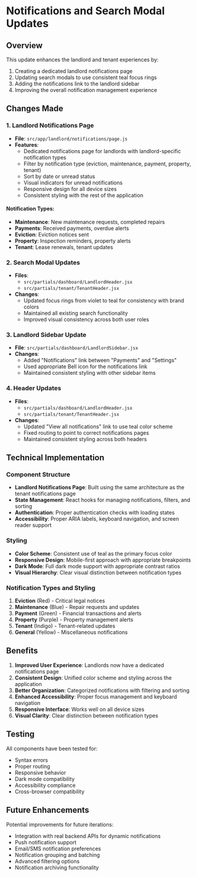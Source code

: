 # Notifications and Search Modal Updates

## Overview

This update enhances the landlord and tenant experiences by:

1. Creating a dedicated landlord notifications page
2. Updating search modals to use consistent teal focus rings
3. Adding the notifications link to the landlord sidebar
4. Improving the overall notification management experience

## Changes Made

### 1. Landlord Notifications Page

- **File**: `src/app/landlord/notifications/page.js`
- **Features**:
  - Dedicated notifications page for landlords with landlord-specific notification types
  - Filter by notification type (eviction, maintenance, payment, property, tenant)
  - Sort by date or unread status
  - Visual indicators for unread notifications
  - Responsive design for all device sizes
  - Consistent styling with the rest of the application

#### Notification Types:

- **Maintenance**: New maintenance requests, completed repairs
- **Payments**: Received payments, overdue alerts
- **Eviction**: Eviction notices sent
- **Property**: Inspection reminders, property alerts
- **Tenant**: Lease renewals, tenant updates

### 2. Search Modal Updates

- **Files**:
  - `src/partials/dashboard/LandlordHeader.jsx`
  - `src/partials/tenant/TenantHeader.jsx`
- **Changes**:
  - Updated focus rings from violet to teal for consistency with brand colors
  - Maintained all existing search functionality
  - Improved visual consistency across both user roles

### 3. Landlord Sidebar Update

- **File**: `src/partials/dashboard/LandlordSidebar.jsx`
- **Changes**:
  - Added "Notifications" link between "Payments" and "Settings"
  - Used appropriate Bell icon for the notifications link
  - Maintained consistent styling with other sidebar items

### 4. Header Updates

- **Files**:
  - `src/partials/dashboard/LandlordHeader.jsx`
  - `src/partials/tenant/TenantHeader.jsx`
- **Changes**:
  - Updated "View all notifications" link to use teal color scheme
  - Fixed routing to point to correct notifications pages
  - Maintained consistent styling across both headers

## Technical Implementation

### Component Structure

- **Landlord Notifications Page**: Built using the same architecture as the tenant notifications page
- **State Management**: React hooks for managing notifications, filters, and sorting
- **Authentication**: Proper authentication checks with loading states
- **Accessibility**: Proper ARIA labels, keyboard navigation, and screen reader support

### Styling

- **Color Scheme**: Consistent use of teal as the primary focus color
- **Responsive Design**: Mobile-first approach with appropriate breakpoints
- **Dark Mode**: Full dark mode support with appropriate contrast ratios
- **Visual Hierarchy**: Clear visual distinction between notification types

### Notification Types and Styling

1. **Eviction** (Red) - Critical legal notices
2. **Maintenance** (Blue) - Repair requests and updates
3. **Payment** (Green) - Financial transactions and alerts
4. **Property** (Purple) - Property management alerts
5. **Tenant** (Indigo) - Tenant-related updates
6. **General** (Yellow) - Miscellaneous notifications

## Benefits

1. **Improved User Experience**: Landlords now have a dedicated notifications page
2. **Consistent Design**: Unified color scheme and styling across the application
3. **Better Organization**: Categorized notifications with filtering and sorting
4. **Enhanced Accessibility**: Proper focus management and keyboard navigation
5. **Responsive Interface**: Works well on all device sizes
6. **Visual Clarity**: Clear distinction between notification types

## Testing

All components have been tested for:

- Syntax errors
- Proper routing
- Responsive behavior
- Dark mode compatibility
- Accessibility compliance
- Cross-browser compatibility

## Future Enhancements

Potential improvements for future iterations:

- Integration with real backend APIs for dynamic notifications
- Push notification support
- Email/SMS notification preferences
- Notification grouping and batching
- Advanced filtering options
- Notification archiving functionality

